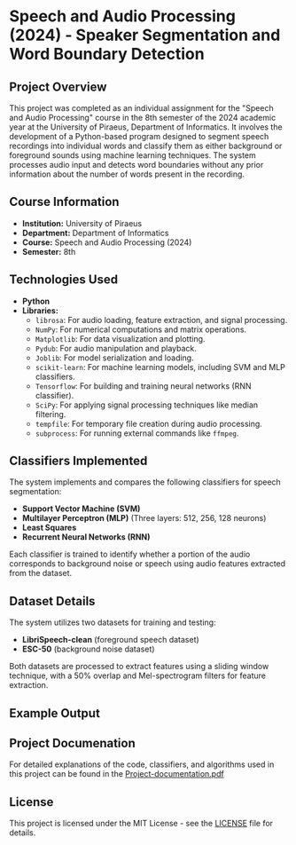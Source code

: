 # Speech and Audio Processing (2024) - Speaker Segmentation and Word Boundary Detection

## Project Overview

This project was completed as an individual assignment for the "Speech and Audio Processing" course in the 8th semester of the 2024 academic year at the University of Piraeus, Department of Informatics. It involves the development of a Python-based program designed to segment speech recordings into individual words and classify them as either background or foreground sounds using machine learning techniques. The system processes audio input and detects word boundaries without any prior information about the number of words present in the recording.

## Course Information

- **Institution:** University of Piraeus
- **Department:** Department of Informatics
- **Course:** Speech and Audio Processing (2024)
- **Semester:** 8th

## Technologies Used

- **Python**
- **Libraries:**
    - `librosa`: For audio loading, feature extraction, and signal processing.
    - `NumPy`: For numerical computations and matrix operations.
    - `Matplotlib`: For data visualization and plotting.
    - `Pydub`: For audio manipulation and playback.
    - `Joblib`: For model serialization and loading.
    - `scikit-learn`: For machine learning models, including SVM and MLP classifiers.
    - `Tensorflow`: For building and training neural networks (RNN classifier).
    - `SciPy`: For applying signal processing techniques like median filtering.
    - `tempfile`: For temporary file creation during audio processing.
    - `subprocess`: For running external commands like `ffmpeg`.
 
## Classifiers Implemented

The system implements and compares the following classifiers for speech segmentation:

- **Support Vector Machine (SVM)**
- **Multilayer Perceptron (MLP)** (Three layers: 512, 256, 128 neurons)
- **Least Squares**
- **Recurrent Neural Networks (RNN)**

Each classifier is trained to identify whether a portion of the audio corresponds to background noise or speech using audio features extracted from the dataset.

## Dataset Details

The system utilizes two datasets for training and testing:

- **LibriSpeech-clean** (foreground speech dataset)
- **ESC-50** (background noise dataset)

Both datasets are processed to extract features using a sliding window technique, with a 50% overlap and Mel-spectrogram filters for feature extraction.

## Example Output


## Project Documenation

For detailed explanations of the code, classifiers, and algorithms used in this project can be found in the [Project-documentation.pdf](./docs/Project-documentation.pdf)

## License

This project is licensed under the MIT License - see the [LICENSE](./LICENSE) file for details.

